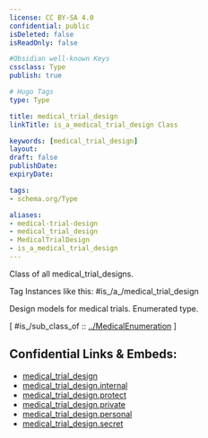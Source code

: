 ```yaml
---
license: CC BY-SA 4.0
confidential: public
isDeleted: false
isReadOnly: false

#Obsidian well-known Keys
cssclass: Type
publish: true

# Hugo Tags
type: Type

title: medical_trial_design
linkTitle: is_a_medical_trial_design Class

keywords: [medical_trial_design]
layout: 
draft: false
publishDate:
expiryDate: 

tags:
- schema.org/Type

aliases:
- medical-trial-design
- medical_trial_design
- MedicalTrialDesign
- is_a_medical_trial_design
---
```


Class of all medical_trial_designs.

Tag Instances like this: 
#is_/a_/medical_trial_design

Design models for medical trials. Enumerated type.

[ #is_/sub_class_of :: [../MedicalEnumeration](../MedicalEnumeration) ]



## Confidential Links & Embeds: 
- [medical_trial_design](../../../../../../../_public/schema.org/Type/is_a_/intangible/enumeration/medical_enumeration/medical_trial_design.md) 
- [medical_trial_design.internal](../../../../../../../_internal/schema.org/Type/is_a_/intangible/enumeration/medical_enumeration/medical_trial_design.internal.md) 
- [medical_trial_design.protect](../../../../../../../_protect/schema.org/Type/is_a_/intangible/enumeration/medical_enumeration/medical_trial_design.protect.md) 
- [medical_trial_design.private](../../../../../../../_private/schema.org/Type/is_a_/intangible/enumeration/medical_enumeration/medical_trial_design.private.md) 
- [medical_trial_design.personal](../../../../../../../_personal/schema.org/Type/is_a_/intangible/enumeration/medical_enumeration/medical_trial_design.personal.md) 
- [medical_trial_design.secret](../../../../../../../_secret/schema.org/Type/is_a_/intangible/enumeration/medical_enumeration/medical_trial_design.secret.md) 

